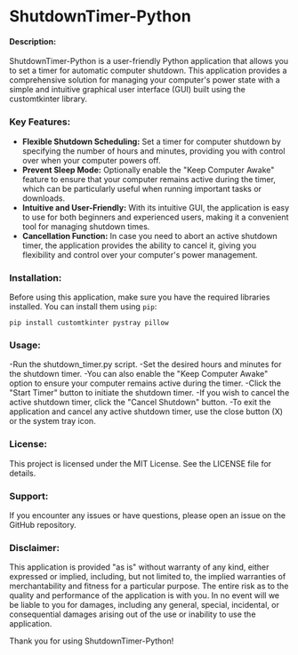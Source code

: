 # ShutdownTimer-Python
#### Description:
ShutdownTimer-Python is a user-friendly Python application that allows you to set a timer for automatic computer shutdown. This application provides a comprehensive solution for managing your computer's power state with a simple and intuitive graphical user interface (GUI) built using the customtkinter library.

### Key Features:

- **Flexible Shutdown Scheduling:** Set a timer for computer shutdown by specifying the number of hours and minutes, providing you with control over when your computer powers off.
- **Prevent Sleep Mode:** Optionally enable the "Keep Computer Awake" feature to ensure that your computer remains active during the timer, which can be particularly useful when running important tasks or downloads.
- **Intuitive and User-Friendly:** With its intuitive GUI, the application is easy to use for both beginners and experienced users, making it a convenient tool for managing shutdown times.
- **Cancellation Function:** In case you need to abort an active shutdown timer, the application provides the ability to cancel it, giving you flexibility and control over your computer's power management.

### Installation:

Before using this application, make sure you have the required libraries installed. You can install them using `pip`:

```
pip install customtkinter pystray pillow
```

### Usage:

-Run the shutdown_timer.py script.
-Set the desired hours and minutes for the shutdown timer.
-You can also enable the "Keep Computer Awake" option to ensure your computer remains active during the timer.
-Click the "Start Timer" button to initiate the shutdown timer.
-If you wish to cancel the active shutdown timer, click the "Cancel Shutdown" button.
-To exit the application and cancel any active shutdown timer, use the close button (X) or the system tray icon.

### License:
This project is licensed under the MIT License. See the LICENSE file for details.

### Support:
If you encounter any issues or have questions, please open an issue on the GitHub repository.

### Disclaimer:
This application is provided "as is" without warranty of any kind, either expressed or implied, including, but not limited to, the implied warranties of merchantability and fitness for a particular purpose. The entire risk as to the quality and performance of the application is with you. In no event will we be liable to you for damages, including any general, special, incidental, or consequential damages arising out of the use or inability to use the application.


Thank you for using ShutdownTimer-Python!